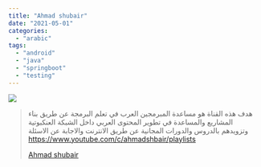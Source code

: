 ```yaml
---
title: "Ahmad shubair"
date: "2021-05-01"
categories: 
  - "arabic"
tags: 
  - "android"
  - "java"
  - "springboot"
  - "testing"
---
```


![](https://yt3.ggpht.com/ytc/AAUvwnjgbwuhgMBwpMMgD7haDSQkfujP3gNReciAnAIS0Q=s176-c-k-c0x00ffffff-no-rj)

> هدف هذه القناة هو مساعدة المبرمجين العرب في تعلم البرمجة عن طريق بناء المشاريع والمساعدة في تطوير المحتوى العربي داخل الشبكة العنكبوتية وتزويدهم بالدروس والدورات المجانية عن طريق الانترنت والاجابة عن الاسئلة https://www.youtube.com/c/ahmadshbair/playlists
> 
> [Ahmad shubair](https://www.youtube.com/c/ahmadshbair/playlists)
